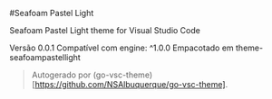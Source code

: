 #Seafoam Pastel Light

Seafoam Pastel Light theme for Visual Studio Code

Versão 0.0.1
Compatível com engine: ^1.0.0
Empacotado em theme-seafoampastellight

> Autogerado por (go-vsc-theme)[https://github.com/NSAlbuquerque/go-vsc-theme].